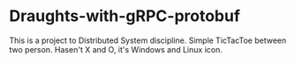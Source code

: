 # Draughts-with-gRPC-protobuf

This is a project to Distributed System discipline. Simple TicTacToe between two person. Hasen't X and O, it's Windows and Linux icon.
